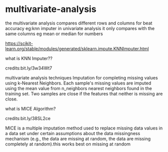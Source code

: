 # multivariate-analysis
the multivariate analysis compares different rows and columns for beat accuracy  eg:knn imputer in univariate analysis it only compares with the same columns eg mean or median for numbers 

https://scikit-learn.org/stable/modules/generated/sklearn.impute.KNNImputer.html

what is KNN Imputer??

credits:bit.ly/3w34Wt7

multivariate analysis techniques Imputation for completing missing values using k-Nearest Neighbors. Each sample's missing values are imputed using the mean value from n_neighbors nearest neighbors found in the training set. Two samples are close if the features that neither is missing are close.


what is MICE Algorithm?

credits:bit.ly/38SL2ce

MICE is a multiple imputation method used to replace missing data values in a data set under certain assumptions about the data missingness mechanism (e.g., the data are missing at random, the data are missing completely at random).this works best on missing at random

